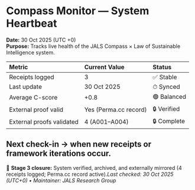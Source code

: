 # Compass Monitor — System Heartbeat

**Date:** 30 Oct 2025 (UTC +0)  
**Purpose:** Tracks live health of the JALS Compass × Law of Sustainable Intelligence system.

| Metric | Current Value | Status |
|:--|:--|:--|
| Receipts logged | 3 | ✅ Stable |
| Last update | 30 Oct 2025 | ⏱ Synced |
| Average C-score | +0.8 | 🟢 Balanced |
| External proof valid | Yes (Perma.cc record) | 🔒 Verified |
| External proofs validated | 4 (A001–A004) | 🔒 Complete |🧭 **Compass status:** System viable & self-proving.  
Next check-in → when new receipts or framework iterations occur.
---
🧭 **Stage 3 closure:** System verified, archived, and externally mirrored (4 receipts logged; Perma.cc record active)._Last checked: 30 Oct 2025 (UTC+0) • Maintainer: JALS Research Group_
